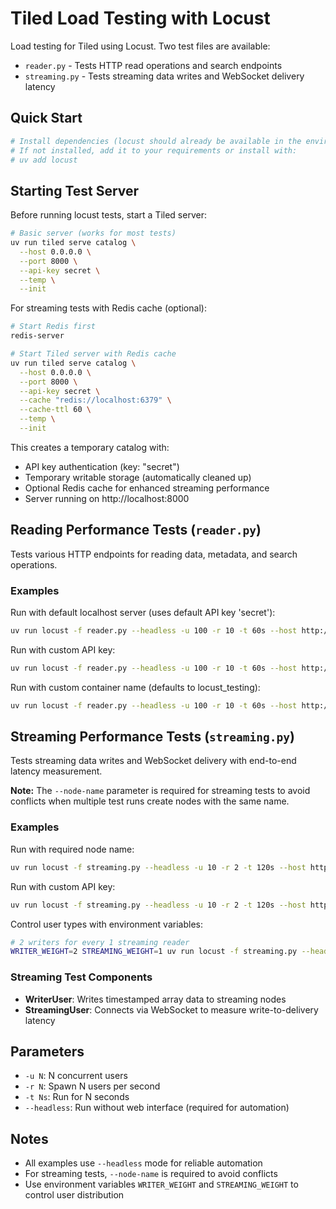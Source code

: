 # Tiled Load Testing with Locust

Load testing for Tiled using Locust. Two test files are available:
- `reader.py` - Tests HTTP read operations and search endpoints
- `streaming.py` - Tests streaming data writes and WebSocket delivery latency

## Quick Start

```bash
# Install dependencies (locust should already be available in the environment)
# If not installed, add it to your requirements or install with:
# uv add locust
```

## Starting Test Server

Before running locust tests, start a Tiled server:

```bash
# Basic server (works for most tests)
uv run tiled serve catalog \
  --host 0.0.0.0 \
  --port 8000 \
  --api-key secret \
  --temp \
  --init
```

For streaming tests with Redis cache (optional):
```bash
# Start Redis first
redis-server

# Start Tiled server with Redis cache
uv run tiled serve catalog \
  --host 0.0.0.0 \
  --port 8000 \
  --api-key secret \
  --cache "redis://localhost:6379" \
  --cache-ttl 60 \
  --temp \
  --init
```

This creates a temporary catalog with:
- API key authentication (key: "secret")
- Temporary writable storage (automatically cleaned up)
- Optional Redis cache for enhanced streaming performance
- Server running on http://localhost:8000

## Reading Performance Tests (`reader.py`)

Tests various HTTP endpoints for reading data, metadata, and search operations.

### Examples
Run with default localhost server (uses default API key 'secret'):
```bash
uv run locust -f reader.py --headless -u 100 -r 10 -t 60s --host http://localhost:8000
```

Run with custom API key:
```bash
uv run locust -f reader.py --headless -u 100 -r 10 -t 60s --host http://localhost:8000 --api-key your-api-key
```

Run with custom container name (defaults to locust_testing):
```bash
uv run locust -f reader.py --headless -u 100 -r 10 -t 60s --host http://localhost:8000 --container-name my_test_container
```

## Streaming Performance Tests (`streaming.py`)

Tests streaming data writes and WebSocket delivery with end-to-end latency measurement.

**Note:** The `--node-name` parameter is required for streaming tests to avoid conflicts when multiple test runs create nodes with the same name.

### Examples
Run with required node name:
```bash
uv run locust -f streaming.py --headless -u 10 -r 2 -t 120s --host http://localhost:8000 --node-name my_test_stream
```

Run with custom API key:
```bash
uv run locust -f streaming.py --headless -u 10 -r 2 -t 120s --host http://localhost:8000 --api-key your-api-key --node-name my_test_stream
```

Control user types with environment variables:
```bash
# 2 writers for every 1 streaming reader
WRITER_WEIGHT=2 STREAMING_WEIGHT=1 uv run locust -f streaming.py --headless -u 10 -r 2 -t 120s --host http://localhost:8000 --node-name my_test_stream
```

### Streaming Test Components
- **WriterUser**: Writes timestamped array data to streaming nodes
- **StreamingUser**: Connects via WebSocket to measure write-to-delivery latency

## Parameters
- `-u N`: N concurrent users
- `-r N`: Spawn N users per second
- `-t Ns`: Run for N seconds
- `--headless`: Run without web interface (required for automation)

## Notes
- All examples use `--headless` mode for reliable automation
- For streaming tests, `--node-name` is required to avoid conflicts
- Use environment variables `WRITER_WEIGHT` and `STREAMING_WEIGHT` to control user distribution
